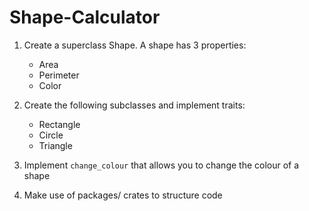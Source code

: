 # Shape-Calculator
1. Create a superclass Shape. A shape has 3 properties: 
    - Area
    - Perimeter
    - Color

2. Create the following subclasses and implement traits:
    - Rectangle
    - Circle
    - Triangle

3. Implement ```change_colour``` that allows you to change the colour of a shape

4. Make use of packages/ crates to structure code
